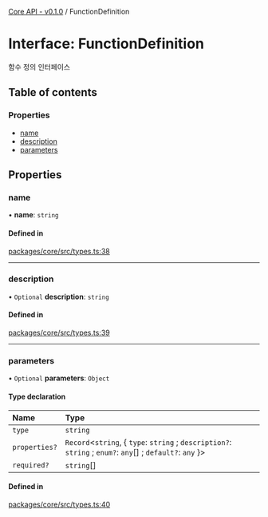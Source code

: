 [Core API - v0.1.0](/robota/api-reference/core/) / FunctionDefinition

# Interface: FunctionDefinition

함수 정의 인터페이스

## Table of contents

### Properties

- [name](/robota/api-reference/core/interfaces/FunctionDefinition#name)
- [description](/robota/api-reference/core/interfaces/FunctionDefinition#description)
- [parameters](/robota/api-reference/core/interfaces/FunctionDefinition#parameters)

## Properties

### <a id="name" name="name"></a> name

• **name**: `string`

#### Defined in

[packages/core/src/types.ts:38](https://github.com/robotaio/robota/blob/main/packages/core/src/types.ts#L38)

___

### <a id="description" name="description"></a> description

• `Optional` **description**: `string`

#### Defined in

[packages/core/src/types.ts:39](https://github.com/robotaio/robota/blob/main/packages/core/src/types.ts#L39)

___

### <a id="parameters" name="parameters"></a> parameters

• `Optional` **parameters**: `Object`

#### Type declaration

| Name | Type |
| :------ | :------ |
| `type` | `string` |
| `properties?` | `Record`\<`string`, \{ `type`: `string` ; `description?`: `string` ; `enum?`: `any`[] ; `default?`: `any`  }\> |
| `required?` | `string`[] |

#### Defined in

[packages/core/src/types.ts:40](https://github.com/robotaio/robota/blob/main/packages/core/src/types.ts#L40)
